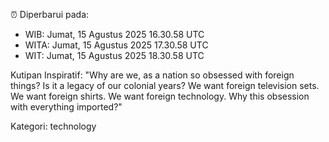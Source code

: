⏰ Diperbarui pada:
- WIB: Jumat, 15 Agustus 2025 16.30.58 UTC
- WITA: Jumat, 15 Agustus 2025 17.30.58 UTC
- WIT: Jumat, 15 Agustus 2025 18.30.58 UTC

Kutipan Inspiratif:
"Why are we, as a nation so obsessed with foreign things? Is it a legacy of our colonial years? We want foreign television sets. We want foreign shirts. We want foreign technology. Why this obsession with everything imported?"


Kategori: technology

